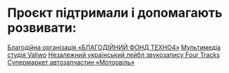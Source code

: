 # Проєкт підтримали і допомагають розвивати:
[Благодійна організація «БЛАГОДІЙНИЙ ФОНД ТЕХНО4»](https://techno4.online)
[Мультимедіа студія Valiwo](https://valiwo.tech)
[Незалежний український лейбл звукозапису Four Tracks](https://fourtracks.valiwo.tech)
[Супермаркет автозапчастин «Моторвіль»](https://motorvil.com.ua)